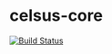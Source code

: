 celsus-core
===========
[![Build Status](https://travis-ci.org/Maev4l/celsus-core.svg?branch=master)](https://travis-ci.org/Maev4l/celsus-core)